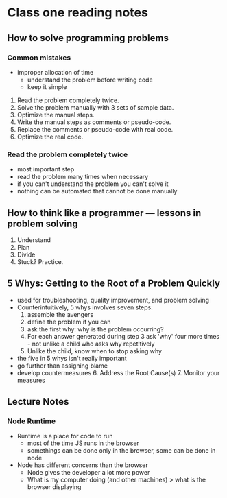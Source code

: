 # Class one reading notes

## How to solve programming problems

### Common mistakes

- improper allocation of time
  - understand the problem before writing code
  - keep it simple

1. Read the problem completely twice.
2. Solve the problem manually with 3 sets of sample data.
3. Optimize the manual steps.
4. Write the manual steps as comments or pseudo-code.
5. Replace the comments or pseudo-code with real code.
6. Optimize the real code.

### Read the problem completely twice

- most important step
- read the problem many times when necessary
- if you can't understand the problem you can't solve it
- nothing can be automated that cannot be done manually

## How to think like a programmer — lessons in problem solving

1. Understand
2. Plan
3. Divide
4. Stuck? Practice.

## 5 Whys: Getting to the Root of a Problem Quickly

- used for troubleshooting, quality improvement, and problem solving
- Counterintuitively, 5 whys involves seven steps:
  1. assemble the avengers
  2. define the problem if you can
  3. ask the first why: why is the problem occurring?
  4. For each answer generated during step 3 ask 'why' four more times - not unlike a child who asks why repetitively
  5. Unlike the child, know when to stop asking why
- the five in 5 whys isn't really important
- go further than assigning blame
- develop countermeasures
  6. Address the Root Cause(s)
  7. Monitor your measures

## Lecture Notes

### Node Runtime

- Runtime is a place for code to run
  - most of the time JS runs in the browser
  - somethings can be done only in the browser, some can be done in node
- Node has different concerns than the browser
  - Node gives the developer a lot more power
  - What is my computer doing (and other machines) > what is the browser displaying